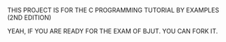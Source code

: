 

THIS PROJECT IS FOR THE C PROGRAMMING TUTORIAL BY EXAMPLES (2ND EDITION)

YEAH, IF YOU ARE READY FOR THE EXAM OF BJUT. YOU CAN FORK IT.


